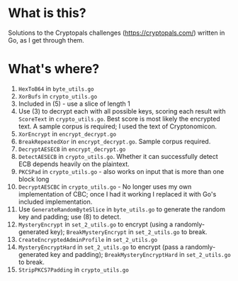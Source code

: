 # What is this?
Solutions to the Cryptopals challenges (https://cryptopals.com/) written in Go, as I get through them.

# What's where?
1. `HexToB64` in `byte_utils.go`
2. `XorBufs` in `crypto_utils.go`
3. Included in (5) - use a slice of length 1
4. Use (3) to decrypt each with all possible keys, scoring each result with `ScoreText` in `crypto_utils.go`. Best score is most likely the encrypted text. A sample corpus is required; I used the text of Cryptonomicon.
5. `XorEncrypt` in `encrypt_decrypt.go`
6. `BreakRepeatedXor` in `encrypt_decrypt.go`. Sample corpus required.
7. `DecryptAESECB` in `encrypt_decrypt.go`
8. `DetectAESECB` in `crypto_utils.go`. Whether it can successfully detect ECB depends heavily on the plaintext.
9. `PKCSPad` in `crypto_utils.go` - also works on input that is more than one block long
10. `DecryptAESCBC` in `crypto_utils.go` - No longer uses my own implementation of CBC; once I had it working I replaced it with Go's included implementation.
11. Use `GenerateRandomByteSlice` in `byte_utils.go` to generate the random key and padding; use (8) to detect.
12. `MysteryEncrypt` in `set_2_utils.go` to encrypt (using a randomly-generated key); `BreakMysteryEncrypt` in `set_2_utils.go` to break.
13. `CreateEncryptedAdminProfile` in `set_2_utils.go`
14. `MysteryEncryptHard` in `set_2_utils.go` to encrypt (pass a randomly-generated key and padding); `BreakMysteryEncryptHard` in `set_2_utils.go` to break.
15. `StripPKCS7Padding` in `crypto_utils.go`